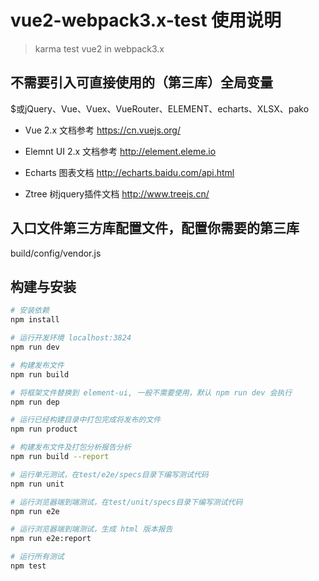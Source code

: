 # vue2-webpack3.x-test 使用说明

> karma test vue2 in webpack3.x

## 不需要引入可直接使用的（第三库）全局变量
$或jQuery、Vue、Vuex、VueRouter、ELEMENT、echarts、XLSX、pako

* Vue 2.x 文档参考 https://cn.vuejs.org/

* Elemnt UI 2.x 文档参考 http://element.eleme.io

* Echarts 图表文档 http://echarts.baidu.com/api.html

* Ztree 树jquery插件文档 http://www.treejs.cn/

## 入口文件第三方库配置文件，配置你需要的第三库

  build/config/vendor.js

## 构建与安装

``` bash
# 安装依赖
npm install

# 运行开发环境 localhost:3824
npm run dev

# 构建发布文件
npm run build

# 将框架文件替换到 element-ui, 一般不需要使用，默认 npm run dev 会执行
npm run dep

# 运行已经构建目录中打包完成将发布的文件
npm run product

# 构建发布文件及打包分析报告分析
npm run build --report

# 运行单元测试，在test/e2e/specs目录下编写测试代码
npm run unit

# 运行浏览器端到端测试，在test/unit/specs目录下编写测试代码
npm run e2e

# 运行浏览器端到端测试，生成 html 版本报告
npm run e2e:report

# 运行所有测试
npm test
```
